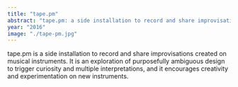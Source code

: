 ```yaml
---
title: "tape.pm"
abstract: "tape.pm: a side installation to record and share improvisations created on musical instruments"
year: "2016"
image: "./tape-pm.jpg"
---
```

tape.pm is a side installation to record and share improvisations created on musical instruments. It is an exploration of purposefully ambiguous design to trigger curiosity and multiple interpretations, and it encourages creativity and experimentation on new instruments.
